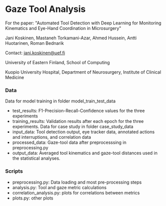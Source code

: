 # Gaze Tool Analysis
For the paper: "Automated Tool Detection with Deep Learning for Monitoring Kinematics and Eye-Hand Coordination in Microsurgery"

Jani Koskinen, Mastaneh Torkamani-Azar, Ahmed Hussein, Antti Huotarinen, Roman Bednarik

Contact: jani.koskinen@uef.fi

University of Eastern Finland, School of Computing

Kuopio University Hospital, Department of Neurosurgery, Institute of Clinical Medicine

### Data
Data for model training in folder model_train_test_data
  * test_results: F1-Precision-Recall-Confidence values for the three experiments
  * training_results: Validation results after each epoch for the three experiments.
Data for case study in folder case_study_data
  * input_data: Tool detection output, eye tracker data, annotated actions and interruptions, and correlation data
  * processed_data: Gaze-tool data after preprocesssing in preprocessing.py
  * output_data: Averaged tool kinematics and gaze-tool distances used in the statistical analyses.

### Scripts
  * preprocessing.py: Data loading and most pre-processing steps
  * analysis.py: Tool and gaze metric calculations
  * correlation_analysis.py: plots for correlations between metrics
  * plots.py: other plots

